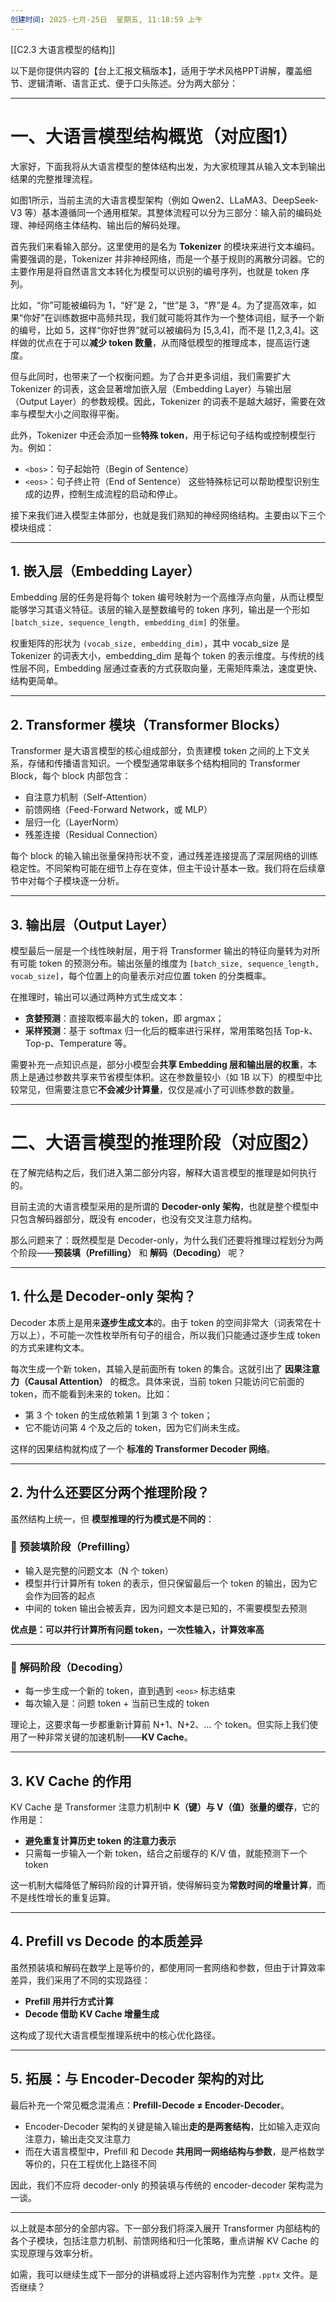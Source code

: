 ```yaml
---
创建时间: 2025-七月-25日  星期五, 11:18:59 上午
---
```

[[C2.3 大语言模型的结构]]

以下是你提供内容的【台上汇报文稿版本】，适用于学术风格PPT讲解，覆盖细节、逻辑清晰、语言正式、便于口头陈述。分为两大部分：

---

# 一、大语言模型结构概览（对应图1）

大家好，下面我将从大语言模型的整体结构出发，为大家梳理其从输入文本到输出结果的完整推理流程。

如图1所示，当前主流的大语言模型架构（例如 Qwen2、LLaMA3、DeepSeek-V3 等）基本遵循同一个通用框架。其整体流程可以分为三部分：输入前的编码处理、神经网络主体结构、输出后的解码处理。

首先我们来看输入部分。这里使用的是名为 **Tokenizer** 的模块来进行文本编码。需要强调的是，Tokenizer 并非神经网络，而是一个基于规则的离散分词器。它的主要作用是将自然语言文本转化为模型可以识别的编号序列，也就是 token 序列。

比如，“你”可能被编码为 1，“好”是 2，“世”是 3，“界”是 4。为了提高效率，如果“你好”在训练数据中高频共现，我们就可能将其作为一个整体词组，赋予一个新的编号，比如 5，这样“你好世界”就可以被编码为 \[5,3,4]，而不是 \[1,2,3,4]。这样做的优点在于可以**减少 token 数量**，从而降低模型的推理成本，提高运行速度。

但与此同时，也带来了一个权衡问题。为了合并更多词组，我们需要扩大 Tokenizer 的词表，这会显著增加嵌入层（Embedding Layer）与输出层（Output Layer）的参数规模。因此，Tokenizer 的词表不是越大越好，需要在效率与模型大小之间取得平衡。

此外，Tokenizer 中还会添加一些**特殊 token**，用于标记句子结构或控制模型行为。例如：

* `<bos>`：句子起始符（Begin of Sentence）
* `<eos>`：句子终止符（End of Sentence）
  这些特殊标记可以帮助模型识别生成的边界，控制生成流程的启动和停止。

接下来我们进入模型主体部分，也就是我们熟知的神经网络结构。主要由以下三个模块组成：

---

## 1. 嵌入层（Embedding Layer）

Embedding 层的任务是将每个 token 编号映射为一个高维浮点向量，从而让模型能够学习其语义特征。该层的输入是整数编号的 token 序列，输出是一个形如 `[batch_size, sequence_length, embedding_dim]` 的张量。

权重矩阵的形状为 `(vocab_size, embedding_dim)`，其中 vocab\_size 是 Tokenizer 的词表大小，embedding\_dim 是每个 token 的表示维度。与传统的线性层不同，Embedding 层通过查表的方式获取向量，无需矩阵乘法，速度更快、结构更简单。

---

## 2. Transformer 模块（Transformer Blocks）

Transformer 是大语言模型的核心组成部分，负责建模 token 之间的上下文关系，存储和传播语言知识。一个模型通常串联多个结构相同的 Transformer Block，每个 block 内部包含：

* 自注意力机制（Self-Attention）
* 前馈网络（Feed-Forward Network，或 MLP）
* 层归一化（LayerNorm）
* 残差连接（Residual Connection）

每个 block 的输入输出张量保持形状不变，通过残差连接提高了深层网络的训练稳定性。不同架构可能在细节上存在变体，但主干设计基本一致。我们将在后续章节中对每个子模块逐一分析。

---

## 3. 输出层（Output Layer）

模型最后一层是一个线性映射层，用于将 Transformer 输出的特征向量转为对所有可能 token 的预测分布。输出张量的维度为 `[batch_size, sequence_length, vocab_size]`，每个位置上的向量表示对应位置 token 的分类概率。

在推理时，输出可以通过两种方式生成文本：

* **贪婪预测**：直接取概率最大的 token，即 argmax；
* **采样预测**：基于 softmax 归一化后的概率进行采样，常用策略包括 Top-k、Top-p、Temperature 等。

需要补充一点知识点是，部分小模型会**共享 Embedding 层和输出层的权重**，本质上是通过参数共享来节省模型体积。这在参数量较小（如 1B 以下）的模型中比较常见，但需要注意它**不会减少计算量**，仅仅是减小了可训练参数的数量。

---

# 二、大语言模型的推理阶段（对应图2）

在了解完结构之后，我们进入第二部分内容，解释大语言模型的推理是如何执行的。

目前主流的大语言模型采用的是所谓的 **Decoder-only 架构**，也就是整个模型中只包含解码器部分，既没有 encoder，也没有交叉注意力结构。

那么问题来了：既然模型是 Decoder-only，为什么我们还要将推理过程划分为两个阶段——**预装填（Prefilling）** 和 **解码（Decoding）** 呢？

---

## 1. 什么是 Decoder-only 架构？

Decoder 本质上是用来**逐步生成文本**的。由于 token 的空间非常大（词表常在十万以上），不可能一次性枚举所有句子的组合，所以我们只能通过逐步生成 token 的方式来建构文本。

每次生成一个新 token，其输入是前面所有 token 的集合。这就引出了 **因果注意力（Causal Attention）** 的概念。具体来说，当前 token 只能访问它前面的 token，而不能看到未来的 token。比如：

* 第 3 个 token 的生成依赖第 1 到第 3 个 token；
* 它不能访问第 4 个及之后的 token，因为它们尚未生成。

这样的因果结构就构成了一个 **标准的 Transformer Decoder 网络**。

---

## 2. 为什么还要区分两个推理阶段？

虽然结构上统一，但 **模型推理的行为模式是不同的**：

### 🔹 预装填阶段（Prefilling）

* 输入是完整的问题文本（N 个 token）
* 模型并行计算所有 token 的表示，但只保留最后一个 token 的输出，因为它会作为回答的起点
* 中间的 token 输出会被丢弃，因为问题文本是已知的，不需要模型去预测

**优点是：可以并行计算所有问题 token，一次性输入，计算效率高**

---

### 🔹 解码阶段（Decoding）

* 每一步生成一个新的 token，直到遇到 `<eos>` 标志结束
* 每次输入是：问题 token + 当前已生成的 token

理论上，这要求每一步都重新计算前 N+1、N+2、... 个 token。但实际上我们使用了一种非常关键的加速机制——**KV Cache**。

---

## 3. KV Cache 的作用

KV Cache 是 Transformer 注意力机制中 **K（键）与 V（值）张量的缓存**，它的作用是：

* **避免重复计算历史 token 的注意力表示**
* 只需每一步输入一个新 token，结合之前缓存的 K/V 值，就能预测下一个 token

这一机制大幅降低了解码阶段的计算开销，使得解码变为**常数时间的增量计算**，而不是线性增长的重复运算。

---

## 4. Prefill vs Decode 的本质差异

虽然预装填和解码在数学上是等价的，都使用同一套网络和参数，但由于计算效率差异，我们采用了不同的实现路径：

* **Prefill 用并行方式计算**
* **Decode 借助 KV Cache 增量生成**

这构成了现代大语言模型推理系统中的核心优化路径。

---

## 5. 拓展：与 Encoder-Decoder 架构的对比

最后补充一个常见概念混淆点：**Prefill-Decode ≠ Encoder-Decoder**。

* Encoder-Decoder 架构的关键是输入输出**走的是两套结构**，比如输入走双向注意力，输出走交叉注意力
* 而在大语言模型中，Prefill 和 Decode **共用同一网络结构与参数**，是严格数学等价的，只在工程优化上路径不同

因此，我们不应将 decoder-only 的预装填与传统的 encoder-decoder 架构混为一谈。

---

以上就是本部分的全部内容。下一部分我们将深入展开 Transformer 内部结构的各个子模块，包括注意力机制、前馈网络和归一化策略，重点讲解 KV Cache 的实现原理与效率分析。

如需，我可以继续生成下一部分的讲稿或将上述内容制作为完整 `.pptx` 文件。是否继续？
